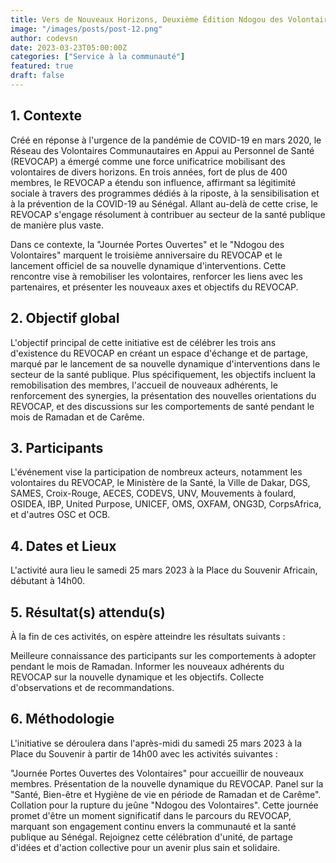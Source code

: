 ```yaml
---
title: Vers de Nouveaux Horizons, Deuxième Édition Ndogou des Volontaires avec le REVOCAP
image: "/images/posts/post-12.png"
author: codevsn
date: 2023-03-23T05:00:00Z
categories: ["Service à la communauté"]
featured: true
draft: false
---
```


## 1. Contexte

Créé en réponse à l'urgence de la pandémie de COVID-19 en mars 2020, le Réseau des Volontaires Communautaires en Appui au Personnel de Santé (REVOCAP) a émergé comme une force unificatrice mobilisant des volontaires de divers horizons. En trois années, fort de plus de 400 membres, le REVOCAP a étendu son influence, affirmant sa légitimité sociale à travers des programmes dédiés à la riposte, à la sensibilisation et à la prévention de la COVID-19 au Sénégal. Allant au-delà de cette crise, le REVOCAP s'engage résolument à contribuer au secteur de la santé publique de manière plus vaste.

Dans ce contexte, la "Journée Portes Ouvertes" et le "Ndogou des Volontaires" marquent le troisième anniversaire du REVOCAP et le lancement officiel de sa nouvelle dynamique d'interventions. Cette rencontre vise à remobiliser les volontaires, renforcer les liens avec les partenaires, et présenter les nouveaux axes et objectifs du REVOCAP.

## 2. Objectif global

L'objectif principal de cette initiative est de célébrer les trois ans d'existence du REVOCAP en créant un espace d'échange et de partage, marqué par le lancement de sa nouvelle dynamique d'interventions dans le secteur de la santé publique. Plus spécifiquement, les objectifs incluent la remobilisation des membres, l'accueil de nouveaux adhérents, le renforcement des synergies, la présentation des nouvelles orientations du REVOCAP, et des discussions sur les comportements de santé pendant le mois de Ramadan et de Carême.

## 3. Participants

L'événement vise la participation de nombreux acteurs, notamment les volontaires du REVOCAP, le Ministère de la Santé, la Ville de Dakar, DGS, SAMES, Croix-Rouge, AECES, CODEVS, UNV, Mouvements à foulard, OSIDEA, IBP, United Purpose, UNICEF, OMS, OXFAM, ONG3D, CorpsAfrica, et d'autres OSC et OCB.

## 4. Dates et Lieux

L'activité aura lieu le samedi 25 mars 2023 à la Place du Souvenir Africain, débutant à 14h00.

## 5. Résultat(s) attendu(s)

À la fin de ces activités, on espère atteindre les résultats suivants :

Meilleure connaissance des participants sur les comportements à adopter pendant le mois de Ramadan.
Informer les nouveaux adhérents du REVOCAP sur la nouvelle dynamique et les objectifs.
Collecte d'observations et de recommandations.

## 6. Méthodologie

L'initiative se déroulera dans l'après-midi du samedi 25 mars 2023 à la Place du Souvenir à partir de 14h00 avec les activités suivantes :

"Journée Portes Ouvertes des Volontaires" pour accueillir de nouveaux membres.
Présentation de la nouvelle dynamique du REVOCAP.
Panel sur la "Santé, Bien-être et Hygiène de vie en période de Ramadan et de Carême".
Collation pour la rupture du jeûne "Ndogou des Volontaires".
Cette journée promet d'être un moment significatif dans le parcours du REVOCAP, marquant son engagement continu envers la communauté et la santé publique au Sénégal. Rejoignez cette célébration d'unité, de partage d'idées et d'action collective pour un avenir plus sain et solidaire.
